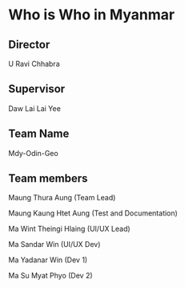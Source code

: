 # Who is Who in Myanmar 

Director 
---------------------
U Ravi Chhabra 


Supervisor 
---------------------
Daw Lai Lai Yee 


Team Name 
--------------------
Mdy-Odin-Geo 


Team members 
----------------------
Maung Thura Aung (Team Lead)

Maung Kaung Htet Aung (Test and Documentation)

Ma Wint Theingi Hlaing (UI/UX Lead)

Ma Sandar Win (UI/UX Dev)

Ma Yadanar Win (Dev 1)

Ma Su Myat Phyo (Dev 2)
